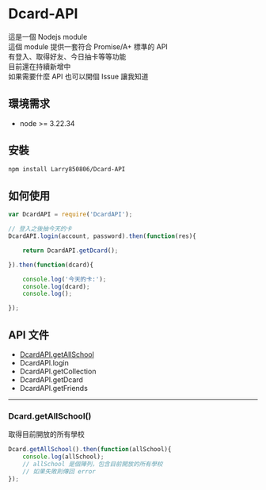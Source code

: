 # Dcard-API

這是一個 Nodejs module<br>
這個 module 提供一套符合 Promise/A+ 標準的 API<br>
有登入、取得好友、今日抽卡等等功能<br>
目前還在持續新增中<br>
如果需要什麼 API 也可以開個 Issue 讓我知道<br>

## 環境需求

- node >= 3.22.34

## 安裝

```bash
npm install Larry850806/Dcard-API
```

## 如何使用

```js
var DcardAPI = require('DcardAPI');

// 登入之後抽今天的卡
DcardAPI.login(account, password).then(function(res){

    return DcardAPI.getDcard();

}).then(function(dcard){

    console.log('今天的卡:');
    console.log(dcard);
    console.log();

});
```
    
## API 文件
- [DcardAPI.getAllSchool](#getAllSchool)
- DcardAPI.login
- DcardAPI.getCollection
- DcardAPI.getDcard
- DcardAPI.getFriends

---

<a name="getAllSchool"></a>
### Dcard.getAllSchool()
取得目前開放的所有學校
```js
Dcard.getAllSchool().then(function(allSchool){
    console.log(allSchool);
    // allSchool 是個陣列，包含目前開放的所有學校
    // 如果失敗則傳回 error
});
```
